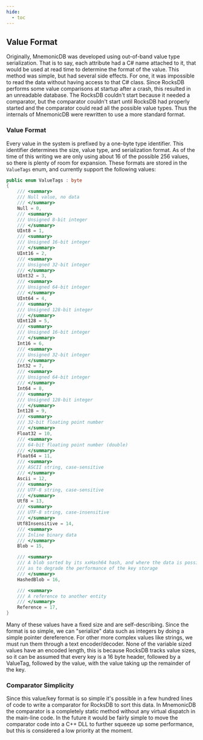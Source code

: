 ```yaml
---
hide:
  - toc
---
```


## Value Format

Originally, MnemonicDB was developed using out-of-band value type serialization. That is to say, each attribute had a C# name
attached to it, that would be used at read time to determine the format of the value. This method was simple, but had several
side effects. For one, it was impossible to read the data without having access to that C# class. Since RocksDB performs
some value comparisons at startup after a crash, this resulted in an unreadable database. The RocksDB couldn't start because
it needed a comparator, but the comparator couldn't start until RocksDB had properly started and the comparator could read
all the possible value types. Thus the internals of MnemonicDB were rewritten to use a more standard format.

### Value Format
Every value in the system is prefixed by a one-byte type identifier. This identifier determines the size, value type, and
serialization format. As of the time of this writing we are only using about 16 of the possible 256 values, so there is
plenty of room for expansion. These formats are stored in the `ValueTags` enum, and currently support the following values:

```csharp
public enum ValueTags : byte
{
    /// <summary>
    /// Null value, no data
    /// </summary>
    Null = 0,
    /// <summary>
    /// Unsigned 8-bit integer
    /// </summary>
    UInt8 = 1,
    /// <summary>
    /// Unsigned 16-bit integer
    /// </summary>
    UInt16 = 2,
    /// <summary>
    /// Unsigned 32-bit integer
    /// </summary>
    UInt32 = 3,
    /// <summary>
    /// Unsigned 64-bit integer
    /// </summary>
    UInt64 = 4,
    /// <summary>
    /// Unsigned 128-bit integer
    /// </summary>
    UInt128 = 5,
    /// <summary>
    /// Unsigned 16-bit integer
    /// </summary>
    Int16 = 6,
    /// <summary>
    /// Unsigned 32-bit integer
    /// </summary>
    Int32 = 7,
    /// <summary>
    /// Unsigned 64-bit integer
    /// </summary>
    Int64 = 8,
    /// <summary>
    /// Unsigned 128-bit integer
    /// </summary>
    Int128 = 9,
    /// <summary>
    /// 32-bit floating point number
    /// </summary>
    Float32 = 10,
    /// <summary>
    /// 64-bit floating point number (double)
    /// </summary>
    Float64 = 11,
    /// <summary>
    /// ASCII string, case-sensitive
    /// </summary>
    Ascii = 12,
    /// <summary>
    /// UTF-8 string, case-sensitive
    /// </summary>
    Utf8 = 13,
    /// <summary>
    /// UTF-8 string, case-insensitive
    /// </summary>
    Utf8Insensitive = 14,
    /// <summary>
    /// Inline binary data
    /// </summary>
    Blob = 15,

    /// <summary>
    /// A blob sorted by its xxHash64 hash, and where the data is possibly stored in a separate location
    /// as to degrade the performance of the key storage
    /// </summary>
    HashedBlob = 16,

    /// <summary>
    /// A reference to another entity
    /// </summary>
    Reference = 17,
}
```

Many of these values have a fixed size and are self-describing. Since the format is so simple, we can "serialize" data 
such as integers by doing a simple pointer dereference. For other more complex values like strings, we must run them 
through a text encoder/decoder. None of the variable sized values have an encoded length, this is because RocksDB tracks
value sizes, so it can be assumed that every key is a 16 byte header, followed by a ValueTag, followed by the value, with 
the value taking up the remainder of the key. 

### Comparator Simplicity
Since this value/key format is so simple it's possible in a few hundred lines of code to write a comparator for RocksDB
to sort this data. In MnemonicDB the comparator is a completely static method without any virtual dispatch in the main-line
code. In the future it would be fairly simple to move the comparator code into a C++ DLL to further squeeze up some performance,
but this is considered a low priority at the moment.